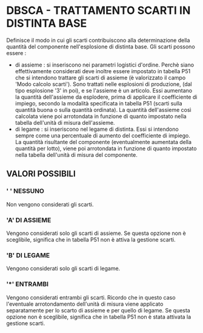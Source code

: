 # DBSCA     -  TRATTAMENTO SCARTI IN DISTINTA BASE
Definisce il modo in cui gli scarti contribuiscono alla determinazione della quantità del componente nell'esplosione
di distinta base.
Gli scarti possono essere : 
-    di assieme :  si inseriscono nei parametri logistici d'ordine.
     Perchè siano effettivamente considerati deve inoltre essere impostato in tabella P51 che si intendono trattare gli
     scarti di assieme (è valorizzato il campo 'Modo calcolo scarti').
     Sono trattati nelle esplosioni di produzione, (dal tipo esplosione '3' in poi), e se l'assieme è un articolo.
     Essi aumentano la quantità dell'assieme da esplodere, prima di applicare il coefficiente di impiego, secondo la
     modalità specificata in tabella P51 (scarti sulla quantità buona o sulla quantità ordinata). La quantità
     dell'assieme così calcolata viene poi arrotondata in funzione di quanto impostato nella tabella dell'unità di
     misura dell'assieme.
-    di legame :  si inseriscono nel legame di distinta.
     Essi si intendono sempre come una percentuale di aumento del coefficiente di impiego.
     La quantità risultante del componente (eventualmente aumentata della quantità per lotto), viene poi arrotondata in
     funzione di quanto impostato nella tabella dell'unità di misura del componente.

## VALORI POSSIBILI

### ' ' NESSUNO
Non vengono considerati gli scarti.

### 'A' DI ASSIEME
Vengono considerati solo gli scarti di assieme.
Se questa opzione non è sceglibile, significa che in tabella P51 non è attiva la gestione scarti.

### 'B' DI LEGAME
Vengono considerati solo gli scarti di legame.

### '\*' ENTRAMBI
Vengono considerati entrambi gli scarti.
Ricordo che in questo caso l'eventuale arrotondamento dell'unità di misura viene applicato separatamente per lo scarto
di assieme e per quello di legame.
Se questa opzione non è sceglibile, significa che in tabella P51 non è stata attivata la gestione scarti.
